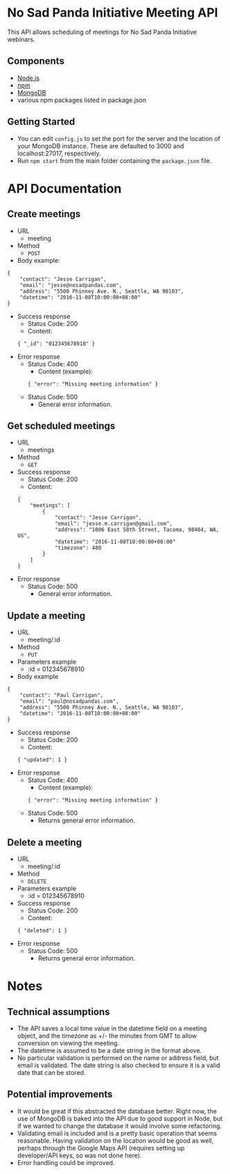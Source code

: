 # No Sad Panda Initiative Meeting API

This API allows scheduling of meetings for No Sad Panda Initiative webinars.

## Components

- [Node.js](http://nodejs.org/en/)
- [npm](http://www.npmjs.com/)
- [MongoDB](http://www.mongodb.com/)
- various npm packages listed in package.json

## Getting Started

- You can edit `config.js` to set the port for the server and the location of your MongoDB instance. These are defaulted to 3000 and localhost:27017, respectively.
- Run `npm start` from the main folder containing the `package.json` file.

# API Documentation

## Create meetings
- URL
    - meeting
- Method
    - `POST`
- Body example:
```
{
    "contact": "Jesse Carrigan",
    "email": "jesse@nosadpandas.com",
    "address": "5500 Phinney Ave. N., Seattle, WA 98103",
    "datetime": "2016-11-08T10:00:00+08:00"
}
```
- Success response
    - Status Code: 200
    - Content: 
    ```
    { "_id": "012345678910" }
    ```
- Error response
    - Status Code: 400
        - Content (example): 
        ```
        { "error": "Missing meeting information" }
        ```     
    - Status Code: 500
        - General error information.

## Get scheduled meetings

- URL
    - meetings
- Method
    - `GET`
- Success response
    - Status Code: 200
    - Content: 
    ```
    {
        "meetings": [
            {
                "contact": "Jesse Carrigan",
                "email": "jesse.m.carrigan@gmail.com",
                "address": "1006 East 58th Street, Tacoma, 98404, WA, US",
                "datetime": "2016-11-08T10:00:00+08:00"
                "timezone": 480
            }
        ] 
    }
    ```
- Error response
    - Status Code: 500
      - General error information.

## Update a meeting

- URL
    - meeting/:id
- Method
    - `PUT`
- Parameters example
    - :id = 012345678910
- Body example
```
{
    "contact": "Paul Carrigan",
    "email": "paul@nosadpandas.com",
    "address": "5500 Phinney Ave. N., Seattle, WA 98103",
    "datetime": "2016-11-08T10:00:00+08:00"
}
```
- Success response
    - Status Code: 200
    - Content:
    ``` 
    { "updated": 1 }
    ```
- Error response
    - Status Code: 400
        - Content (example): 
        ```
        { "error": "Missing meeting information" }
        ```   
    - Status Code: 500
      - Returns general error information.

## Delete a meeting

- URL
    - meeting/:id
- Method
    - `DELETE`
- Parameters example
    - :id = 012345678910
- Success response
    - Status Code: 200
    - Content:
    ``` 
    { "deleted": 1 }
    ```
- Error response
    - Status Code: 500
        - Returns general error information.

# Notes

## Technical assumptions

- The API saves a local time value in the datetime field on a meeting object, and the timezone as +/- the minutes from GMT to allow conversion on viewing the meeting.
- The datetime is assumed to be a date string in the format above.
- No particular validation is performed on the name or address field, but email is validated. The date string is also checked to ensure it is a valid date that can be stored.

## Potential improvements

- It would be great if this abstracted the database better. Right now, the use of MongoDB is baked into the API due to good support in Node, but if we wanted to change the database it would involve some refactoring.
- Validating email is included and is a pretty basic operation that seems reasonable. Having validation on the location would be good as well, perhaps through the Google Maps API (requires setting up developer/API keys, so was not done here).
- Error handling could be improved.

